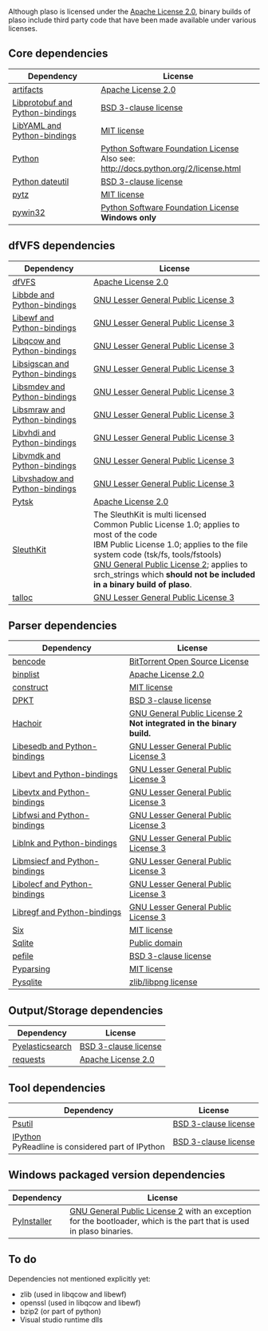Although plaso is licensed under the [Apache License 2.0](http://www.apache.org/licenses/LICENSE-2.0), binary builds of plaso include third party code that have been made available under various licenses.

## Core dependencies
Dependency | License
--- | ---
[artifacts](https://github.com/ForensicArtifacts/artifacts) | [Apache License 2.0](http://www.apache.org/licenses/LICENSE-2.0)
[Libprotobuf and Python-bindings](https://github.com/google/protobuf) | [BSD 3-clause license](http://opensource.org/licenses/BSD-3-Clause)
[LibYAML and Python-bindings](http://pyyaml.org/wiki/LibYAML) | [MIT license](http://opensource.org/licenses/MIT)
[Python](http://www.python.org/) | [Python Software Foundation License](http://opensource.org/licenses/Python-2.0) <br> Also see: http://docs.python.org/2/license.html
[Python dateutil](https://dateutil.readthedocs.org) | [BSD 3-clause license](http://opensource.org/licenses/BSD-3-Clause)
[pytz](http://pytz.sourceforge.net/) | [MIT license](http://opensource.org/licenses/MIT)
[pywin32](http://pywin32.sourceforge.net/) | [Python Software Foundation License](http://opensource.org/licenses/Python-2.0) <br> **Windows only**

## dfVFS dependencies
Dependency | License
--- | ---
[dfVFS](https://github.com/log2timeline/dfvfs/) | [Apache License 2.0](http://www.apache.org/licenses/LICENSE-2.0)
[Libbde and Python-bindings](https://github.com/libyal/libbde/) | [GNU Lesser General Public License 3](http://www.gnu.org/licenses/lgpl.html)
[Libewf and Python-bindings](https://github.com/libyal/libewf/) | [GNU Lesser General Public License 3](http://www.gnu.org/licenses/lgpl.html)
[Libqcow and Python-bindings](https://github.com/libyal/libqcow/) | [GNU Lesser General Public License 3](http://www.gnu.org/licenses/lgpl.html)
[Libsigscan and Python-bindings](https://github.com/libyal/libsigscan/) | [GNU Lesser General Public License 3](http://www.gnu.org/licenses/lgpl.html)
[Libsmdev and Python-bindings](https://github.com/libyal/libsmdev/) | [GNU Lesser General Public License 3](http://www.gnu.org/licenses/lgpl.html)
[Libsmraw and Python-bindings](https://github.com/libyal/libsmraw/) | [GNU Lesser General Public License 3](http://www.gnu.org/licenses/lgpl.html)
[Libvhdi and Python-bindings](https://github.com/libyal/libvhdi/) | [GNU Lesser General Public License 3](http://www.gnu.org/licenses/lgpl.html)
[Libvmdk and Python-bindings](https://github.com/libyal/libvmdk/) | [GNU Lesser General Public License 3](http://www.gnu.org/licenses/lgpl.html)
[Libvshadow and Python-bindings](https://github.com/libyal/libvshadow/) | [GNU Lesser General Public License 3](http://www.gnu.org/licenses/lgpl.html)
[Pytsk](https://github.com/py4n6/pytsk/) | [Apache License 2.0](http://www.apache.org/licenses/LICENSE-2.0)
[SleuthKit](http://www.sleuthkit.org/) | The SleuthKit is multi licensed <br> Common Public License 1.0; applies to most of the code <br> IBM Public License 1.0; applies to the file system code (tsk/fs, tools/fstools) <br> [GNU General Public License 2](http://www.gnu.org/licenses/gpl-2.0.html); applies to srch_strings which **should not be included in a binary build of plaso**.
[talloc](http://talloc.samba.org/talloc/doc/html/index.html) | [GNU Lesser General Public License 3](http://www.gnu.org/licenses/lgpl.html)

## Parser dependencies
Dependency | License
--- | ---
[bencode](https://pypi.python.org/pypi/bencode) | [BitTorrent Open Source License](http://web.archive.org/web/20080213154112/http://www.bittorrent.com/bittorrent-open-source-license)
[binplist](https://github.com/google/binplist/) | [Apache License 2.0](http://www.apache.org/licenses/LICENSE-2.0)
[construct](http://construct.readthedocs.org) | [MIT license](http://opensource.org/licenses/MIT)
[DPKT](https://code.google.com/p/dpkt/) | [BSD 3-clause license](http://opensource.org/licenses/BSD-3-Clause)
[Hachoir](https://bitbucket.org/haypo/hachoir) | [GNU General Public License 2](http://www.gnu.org/licenses/gpl-2.0.html) <br> **Not integrated in the binary build.**
[Libesedb and Python-bindings](https://github.com/libyal/libesedb/) | [GNU Lesser General Public License 3](http://www.gnu.org/licenses/lgpl.html)
[Libevt and Python-bindings](https://github.com/libyal/libevt/) | [GNU Lesser General Public License 3](http://www.gnu.org/licenses/lgpl.html)
[Libevtx and Python-bindings](https://github.com/libyal/libevtx/) | [GNU Lesser General Public License 3](http://www.gnu.org/licenses/lgpl.html)
[Libfwsi and Python-bindings](https://github.com/libyal/libfwsi/) | [GNU Lesser General Public License 3](http://www.gnu.org/licenses/lgpl.html)
[Liblnk and Python-bindings](https://github.com/libyal/liblnk/) | [GNU Lesser General Public License 3](http://www.gnu.org/licenses/lgpl.html)
[Libmsiecf and Python-bindings](https://github.com/libyal/libmsiecf/) | [GNU Lesser General Public License 3](http://www.gnu.org/licenses/lgpl.html)
[Libolecf and Python-bindings](https://github.com/libyal/libolecf/) | [GNU Lesser General Public License 3](http://www.gnu.org/licenses/lgpl.html)
[Libregf and Python-bindings](https://github.com/libyal/libregf/) | [GNU Lesser General Public License 3](http://www.gnu.org/licenses/lgpl.html)
[Six](https://pypi.python.org/pypi/six/) | [MIT license](http://opensource.org/licenses/MIT)
[Sqlite](http://www.sqlite.org/index.html) | [Public domain](http://www.sqlite.org/copyright.html)
[pefile](https://github.com/erocarrera/pefile) | [BSD 3-clause license](http://opensource.org/licenses/BSD-3-Clause)
[Pyparsing](http://pyparsing.wikispaces.com/) | [MIT license](http://opensource.org/licenses/MIT)
[Pysqlite](https://pypi.python.org/pypi/pysqlite) | [zlib/libpng license](https://github.com/ghaering/pysqlite/blob/master/LICENSE)


## Output/Storage dependencies
Dependency | License
--- | ---
[Pyelasticsearch](https://github.com/rhec/pyelasticsearch/) | [BSD 3-clause license](http://opensource.org/licenses/BSD-3-Clause)
[requests](https://github.com/kennethreitz/requests/) | [Apache License 2.0](http://www.apache.org/licenses/LICENSE-2.0)

## Tool dependencies
Dependency | License
--- | ---
[Psutil](https://code.google.com/p/psutil/) | [BSD 3-clause license](http://opensource.org/licenses/BSD-3-Clause)
[IPython](http://ipython.org/) <br> PyReadline is considered part of IPython | [BSD 3-clause license](http://opensource.org/licenses/BSD-3-Clause)

## Windows packaged version dependencies
Dependency | License
--- | --- 
[PyInstaller](http://www.pyinstaller.org/) | [GNU General Public License 2](http://www.gnu.org/licenses/gpl-2.0.html) with an exception for the bootloader, which is the part that is used in plaso binaries.

## To do
Dependencies not mentioned explicitly yet:

* zlib (used in libqcow and libewf)
* openssl (used in libqcow and libewf)
* bzip2 (or part of python)
* Visual studio runtime dlls
